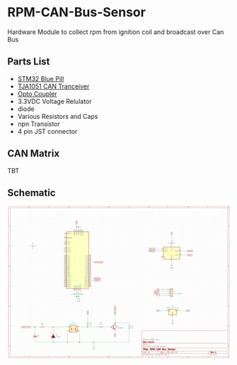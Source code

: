 # RPM-CAN-Bus-Sensor
Hardware Module to collect rpm from ignition coil and broadcast over Can Bus

## Parts List

- [STM32 Blue Pill](https://stm32-base.org/boards/STM32F103C8T6-Blue-Pill.html)
- [TJA1051 CAN Tranceiver](https://www.nxp.com/docs/en/data-sheet/TJA1051.pdf)
- [Opto Coupler](https://www.vishay.com/docs/83740/sfh617a.pdf)
- 3.3VDC Voltage Relulator
- diode
- Various Resistors and Caps
- npn Transistor
- 4 pin JST connector

## CAN Matrix

TBT


## Schematic
![](https://raw.githubusercontent.com/theHeathLee/RPM-CAN-Bus-Sensor/master/Photos/schematicV1.PNG "pcb")